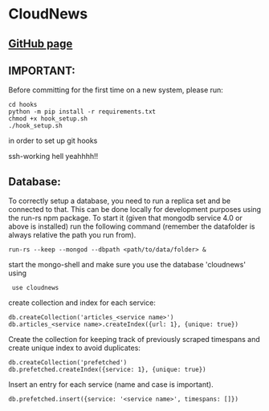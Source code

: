 # CloudNews

## [GitHub page](https://antoncarlsson.github.io/cloudnews/)

## IMPORTANT:

Before committing for the first time on a new system, please run:

```
cd hooks
python -m pip install -r requirements.txt
chmod +x hook_setup.sh
./hook_setup.sh
```

in order to set up git hooks

ssh-working hell yeahhhh!!

## Database:

To correctly setup a database, you need to run a replica set and be connected to that. This can be done locally for development purposes using the run-rs npm package. To start it (given that mongodb service 4.0 or above is installed) run the following command (remember the datafolder is always relative the path you run from).
```
run-rs --keep --mongod --dbpath <path/to/data/folder> &
```
start the mongo-shell and make sure you use the database 'cloudnews' using 
```
 use cloudnews
```
create collection and index for each service: 
```
db.createCollection('articles_<service name>')
db.articles_<service name>.createIndex({url: 1}, {unique: true}) 
```
Create the collection for keeping track of previously scraped timespans and create unique index to avoid duplicates: 
```
db.createCollection('prefetched')
db.prefetched.createIndex({service: 1}, {unique: true}) 
```
Insert an entry for each service (name and case is important). 
```
db.prefetched.insert({service: '<service name>', timespans: []})
```
  
